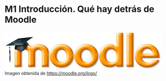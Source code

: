 
# M1 Introducción. Qué hay detrás de Moodle

![](https://raw.githubusercontent.com/catedu/curso-moodle/master/img/logo-1024x254.jpg)
Imagen obtenida de https://moodle.org/logo/

